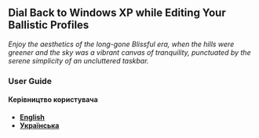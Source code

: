 ## Dial Back to Windows XP while Editing Your Ballistic Profiles
*Enjoy the aesthetics of the long-gone Blissful era, when the hills were greener and the sky was a vibrant canvas of tranquility, punctuated by the serene simplicity of an uncluttered taskbar.*

### User Guide
#### Керівництво користувача
* **[English](doc/user_guide/en/USER_GUIDE_EN.md)**
* **[Українська](doc/user_guide/ua/USER_GUIDE_UA.md)**
